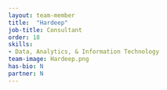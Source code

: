 ```yaml
---
layout: team-member
title:  "Hardeep"
job-title: Consultant 
order: 18
skills:
- Data, Analytics, & Information Technology
team-image: Hardeep.png
has-bio: N
partner: N
---
```

